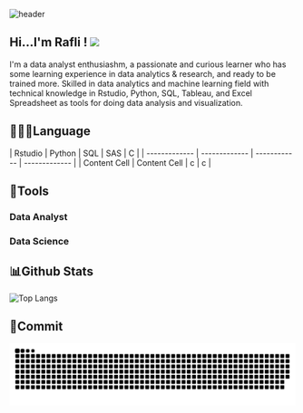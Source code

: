 ![header](https://github.com/RafliRadithya23/Metode-Peramalan-Deret-Waktu/blob/main/github-header-banner.png)
## Hi...I'm Rafli ! <img src="https://raw.githubusercontent.com/MartinHeinz/MartinHeinz/master/wave.gif" width="30px">

I'm a data analyst enthusiashm, a passionate and curious learner who has some learning experience in data analytics & research, and ready to be trained more. Skilled in data analytics and machine learning field with technical knowledge in Rstudio, Python, SQL, Tableau, and Excel Spreadsheet as tools for doing data analysis and visualization.

## 👨🏻‍💻Language
| Rstudio  | Python | SQL  | SAS | C |
| ------------- | ------------- | ------------ | ------------- |
| Content Cell  | Content Cell  | c | c |

## 🔧Tools

### Data Analyst


### Data Science


## 📊Github Stats
![Top Langs](https://github-readme-stats.vercel.app/api/top-langs/?username=RafliRadithya23&langs_count=8)

## 📑Commit
![snake gif](https://github.com/RafliRadithya23/RafliRadithya23/blob/output/github-snake.svg)
